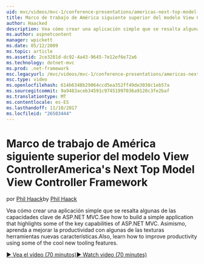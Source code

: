 ```yaml
---
uid: mvc/videos/mvc-1/conference-presentations/americas-next-top-model-view-controller-framework
title: Marco de trabajo de América siguiente superior del modelo View Controller | Documentos de Microsoft
author: Haacked
description: Vea cómo crear una aplicación simple que se resalta algunas de las capacidades clave de ASP.NET MVC. Además, obtenga información acerca de cómo mejorar la productividad con algunos de los...
ms.author: aspnetcontent
manager: wpickett
ms.date: 05/12/2009
ms.topic: article
ms.assetid: 2ce3281d-dc92-4a43-9645-7e12ef6e72a6
ms.technology: dotnet-mvc
ms.prod: .net-framework
msc.legacyurl: /mvc/videos/mvc-1/conference-presentations/americas-next-top-model-view-controller-framework
msc.type: video
ms.openlocfilehash: 614b6348b29064ccd5ea352ff49de3038c1eb57a
ms.sourcegitcommit: 9a9483aceb34591c97451997036a9120c3fe2baf
ms.translationtype: MT
ms.contentlocale: es-ES
ms.lasthandoff: 11/10/2017
ms.locfileid: "26503444"
---
```

<a name="americas-next-top-model-view-controller-framework"></a><span data-ttu-id="04b38-104">Marco de trabajo de América siguiente superior del modelo View Controller</span><span class="sxs-lookup"><span data-stu-id="04b38-104">America's Next Top Model View Controller Framework</span></span>
====================
<span data-ttu-id="04b38-105">por [Phil Haack](https://github.com/Haacked)</span><span class="sxs-lookup"><span data-stu-id="04b38-105">by [Phil Haack](https://github.com/Haacked)</span></span>

<span data-ttu-id="04b38-106">Vea cómo crear una aplicación simple que se resalta algunas de las capacidades clave de ASP.NET MVC.</span><span class="sxs-lookup"><span data-stu-id="04b38-106">See how to build a simple application that highlights some of the key capabilities of ASP.NET MVC.</span></span> <span data-ttu-id="04b38-107">Asimismo, aprenda a mejorar la productividad con algunas de las texturas herramientas nuevas características.</span><span class="sxs-lookup"><span data-stu-id="04b38-107">Also, learn how to improve productivity using some of the cool new tooling features.</span></span>

[<span data-ttu-id="04b38-108">&#9654; Vea el vídeo (70 minutos)</span><span class="sxs-lookup"><span data-stu-id="04b38-108">&#9654; Watch video (70 minutes)</span></span>](https://channel9.msdn.com/Blogs/ASP-NET-Site-Videos/americas-next-top-model-view-controller-framework)
